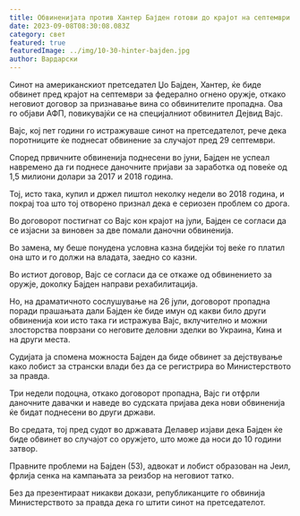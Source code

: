 ```yaml
---
title: Обвиненијата против Хантер Бајден готови до крајот на септември
date: 2023-09-08T08:30:08.083Z
category: свет
featured: true
featuredImage: ../img/10-30-hinter-bajden.jpg
author: Вардарски
---
```

Синот на американскиот претседател Џо Бајден, Хантер, ќе биде обвинет пред крајот на септември за федерално огнено оружје, откако неговиот договор за признавање вина со обвинителите пропадна. Ова го објави АФП, повикувајќи се на специјалниот обвинител Дејвид Вајс.

Вајс, кој пет години го истражуваше синот на претседателот, рече дека поротниците ќе поднесат обвинение за случајот пред 29 септември.

Според првичните обвиненија поднесени во јуни, Бајден не успеал навремено да ги поднесе даночните пријави за заработка од повеќе од 1,5 милиони долари за 2017 и 2018 година.

Тој, исто така, купил и држел пиштол неколку недели во 2018 година, и покрај тоа што тој отворено признал дека е сериозен проблем со дрога.

Во договорот постигнат со Вајс кон крајот на јули, Бајден се согласи да се изјасни за виновен за две помали даночни обвиненија.

Во замена, му беше понудена условна казна бидејќи тој веќе го платил она што и го должи на владата, заедно со казни.

Во истиот договор, Вајс се согласи да се откаже од обвинението за оружје, доколку Бајден направи рехабилитација.

Но, на драматичното сослушување на 26 јули, договорот пропадна поради прашањата дали Бајден ќе биде имун од какви било други обвиненија кои исто така ги истражува Вајс, вклучително и можни злосторства поврзани со неговите деловни зделки во Украина, Кина и на други места.

Судијата ја спомена можноста Бајден да биде обвинет за дејствување како лобист за странски влади без да се регистрира во Министерството за правда.

Три недели подоцна, откако договорот пропадна, Вајс ги отфрли даночните давачки и наведе во судската пријава дека нови обвиненија ќе бидат поднесени во други држави.

Во средата, тој пред судот во државата Делавер изјави дека Бајден ќе биде обвинет во случајот со оружјето, што може да носи до 10 години затвор.

Правните проблеми на Бајден (53), адвокат и лобист образован на Јеил, фрлија сенка на кампањата за реизбор на неговиот татко.

Без да презентираат никакви докази, републиканците го обвинија Министерството за правда дека го штити синот на претседателот.